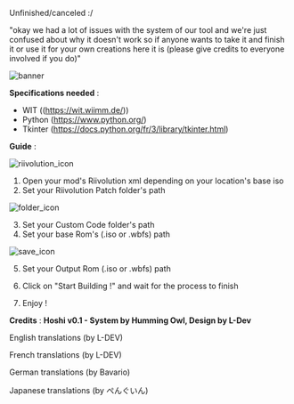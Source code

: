 Unfinished/canceled :/

"okay we had a lot of issues with the system of our tool and we're just confused about why it doesn't work so if anyone wants to take it and finish it or use it for your own creations here it is (please give credits to everyone involved if you do)"

![banner](https://github.com/L-Dev31/Hoshi-Iso-Builder/assets/86838693/cd43906a-ec52-4b6c-9076-2db51b6eaf57)

**Specifications needed**
:

- WIT ((https://wit.wiimm.de/))
- Python (https://www.python.org/)
- Tkinter (https://docs.python.org/fr/3/library/tkinter.html)

**Guide** : 

![riivolution_icon](https://github.com/L-Dev31/Hoshi-Iso-Builder/assets/86838693/28e87402-ae58-4a58-97f0-899cf208c229)

1. Open your mod's Riivolution xml depending on your location's base iso
2. Set your Riivolution Patch folder's path

![folder_icon](https://github.com/L-Dev31/Hoshi-Iso-Builder/assets/86838693/3c62ac11-baa6-4850-897c-2bae691acabd)

3. Set your Custom Code folder's path
4. Set your base Rom's (.iso or .wbfs) path

![save_icon](https://github.com/L-Dev31/Hoshi-Iso-Builder/assets/86838693/f28867be-5007-4607-80bf-c552f4301e6f)

5. Set your Output Rom (.iso or .wbfs) path 

6. Click on "Start Building !" and wait for the process to finish 

7. Enjoy !

**Credits** : 
**Hoshi v0.1 - System by Humming Owl, Design by L-Dev**

English translations (by L-DEV)

French translations (by L-DEV)

German translations (by Bavario)

Japanese translations (by ぺんぐいん)

